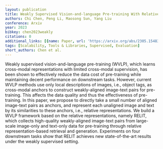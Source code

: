 ```yaml
---
layout: publication
title: Weakly Supervised Vision-and-language Pre-training With Relative Representations
authors: Chi Chen, Peng Li, Maosong Sun, Yang Liu
conference: Arxiv
year: 2023
bibkey: chen2023weakly
citations: 0
additional_links: [{name: Paper, url: 'https://arxiv.org/abs/2305.15483'}]
tags: [Scalability, Tools & Libraries, Supervised, Evaluation]
short_authors: Chen et al.
---
```

Weakly supervised vision-and-language pre-training (WVLP), which learns
cross-modal representations with limited cross-modal supervision, has been
shown to effectively reduce the data cost of pre-training while maintaining
decent performance on downstream tasks. However, current WVLP methods use only
local descriptions of images, i.e., object tags, as cross-modal anchors to
construct weakly-aligned image-text pairs for pre-training. This affects the
data quality and thus the effectiveness of pre-training. In this paper, we
propose to directly take a small number of aligned image-text pairs as anchors,
and represent each unaligned image and text by its similarities to these
anchors, i.e., relative representations. We build a WVLP framework based on the
relative representations, namely RELIT, which collects high-quality
weakly-aligned image-text pairs from large-scale image-only and text-only data
for pre-training through relative representation-based retrieval and
generation. Experiments on four downstream tasks show that RELIT achieves new
state-of-the-art results under the weakly supervised setting.